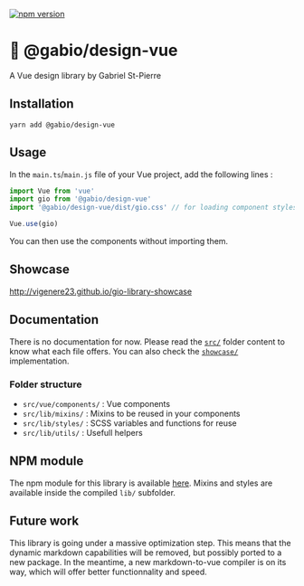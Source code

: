 [![npm version](https://badge.fury.io/js/%40gabio%2Fdesign-vue.svg)](https://badge.fury.io/js/%40gabio%2Fdesign-vue)

# 💎 @gabio/design-vue

A Vue design library by Gabriel St-Pierre

## Installation

```
yarn add @gabio/design-vue
```

## Usage

In the `main.ts`/`main.js` file of your Vue project, add the following lines :

```ts
import Vue from 'vue'
import gio from '@gabio/design-vue'
import '@gabio/design-vue/dist/gio.css' // for loading component styles

Vue.use(gio)
```

You can then use the components without importing them.

## Showcase

<http://vigenere23.github.io/gio-library-showcase>

## Documentation

There is no documentation for now. Please read the [`src/`](./src) folder content to know what each file offers. You can also check the [`showcase/`](./showcase) implementation.

### Folder structure

- `src/vue/components/` : Vue components
- `src/lib/mixins/` : Mixins to be reused in your components
- `src/lib/styles/` : SCSS variables and functions for reuse
- `src/lib/utils/` : Usefull helpers

## NPM module

The npm module for this library is available [here](https://www.npmjs.com/package/@gabio/design-vue). Mixins and styles are available inside the compiled `lib/` subfolder.

## Future work

This library is going under a massive optimization step. This means that the dynamic markdown capabilities will be removed, but possibly ported to a new package. In the meantime, a new markdown-to-vue compiler is on its way, which will offer better functionnality and speed.
